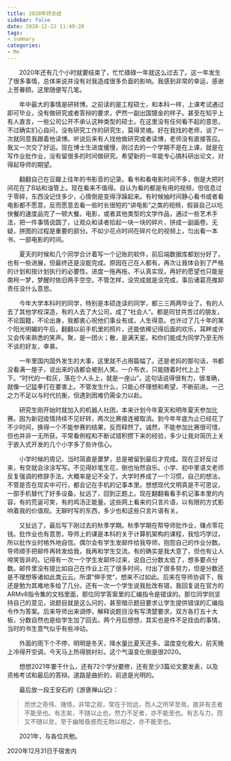 ```yaml
---
title: 2020年终总结
sidebar: false
date: 2020-12-22 11:49:28
tags:
- summary
categories:
- Me
---
```


　　2020年还有几个小时就要结束了，忙忙碌碌一年就这么过去了。这一年发生了很多事情，总体来说并没有对我造成很多负面的影响。我感到非常的幸运，感谢上苍眷顾。这里随便写几笔。

<!--more-->

　　年中最大的事情是研转博。之前读的是工程硕士，和本科一样，上课考试通过即可毕业，没有做研究或者答辩的要求，俨然一副出国镀金的样子。甚至在知乎上有人直言，一些公司公开不承认这种类型的硕士。在这里没有任何看不起的意思，不过确实扪心自问，没有研究工作的研究生，莫得灵魂。好在我找的老师，谈了一次就同意我跟着他读博。听说后来有人找他做研究或者读博，老师没有直接答应。我又一次交了好运。现在博士生进度缓慢，刚过去的一个学期不是在上课，就是在写作业批作业，没有留很多的时间做研究。希望新的一年能专心搞科研出论文，对得起导师的期望。

　　翻翻自己在豆瓣上往年的书影音的记录。看书和看电影时间不多，倒是大把时间花在了B站和油管上。现在看来不值得。自认为看的都是有用的视频，但信息过于零碎，东西没记住多少，心情倒是变得浮躁起来。有时候抽时间静心看书或者看电影都不愿意，反而愿意去看一些时长很短的“讲电影”之类的视频，假装自己以吃快餐的速度品完了一顿大餐。电影，或者其他类型的文学作品，通过一些艺术手法，把一件事情说圆了，让观众和读者拾起一块一块的碎片，拼成一副画卷。无疑，拼图的过程是重要的部分。不如少花点时间在碎片化的视频上，匀出看一本书、一部电影的时间。

　　夏天的时候和几个同学合计着写一个记账的软件，前后端数据库都划分好了，也有一些进展，但最终还是没能完成。原因在己在人都有，再次让我体会到了严格的计划和按计划执行的必要性。进度一拖再拖，不认真实现，再好的愿望也只能是南柯一梦，梦醒时依旧两手空空。不管怎样，没完成就是没完成，事后诸葛亮推卸责任没什么意思。

　　今年大学本科时的同学，特别是本硕连读的同学，都三三两两毕业了。有的人去了其他学校深造，有的人去了大公司，成了“社会人”。都是同甘共苦过的朋友，不论国籍，不论出身，我都衷心祝他们事业有成，人生得意。也许过了几十年的某个阳光明媚的午后，翻翻以前手机里的照片，还能依稀记得后面的欢乐，耳畔或许又会传来熟悉的笑声。聚，是一团火；散，是满天星。和你们能成为同学乃至无所不谈的好友，幸甚。

　　一年里国内国外发生的大事，这里就不占用篇幅了。还是老妈的那句话，书都没看满一屋子，说出来的话都会被别人笑。一介布衣，只能随着时代上上下下。“时代的一粒灰，落在个人头上，就是一座山”，这句话说得很有力，很准确，就像一记猛拳打在要害上。不管发生什么，只能心怀理想和希望，不断前进。一己之力不足以与时代抗衡，但遇到困难仍需全力以赴。

　　研究生刚开始时就加入的机器人社团，本来计划今年夏天和明年夏天参加比赛。因为新冠疫情持续不见好转，两次比赛接连被取消。到今年年底为止已经花了不少时间，换得一个不能参赛的结果，反而释然了。诚然，不能参加比赛很可惜，但也并非一无所获。平常看例程和不断试错积攒下来的经验，多少让我对简历上关于嵌入式开发的几个小字多了些许信心。

　　小学时候的周记，当时简直是噩梦，总是被留到最后才完成。现在正好反过来，有空就会涂涂写写。不见得妙笔生花，倒也怡然自乐。小学、初中里语文老师反复强调的修辞手法，大概率是记不全了。大学时养成了一个习惯，自己的想法，不管是否在现实中可行，都会记在手机的记事本里。想想现代文明真是不可思议，一部手机替代了好多设备。扯远了，回到正题上。现在翻翻看看手机记事本里的内容，有的荒诞可笑，有的鸡汤正能量。这些网上看来的只言片语，以有限的方式影响着我的价值观。无聊时写的东西，多少也和这些只言片语有关。

　　又扯远了，最后写下刚过去的秋季学期。秋季学期在帮导师批作业，赚点零花钱。批作业也有意思，导师上的课是本科的关于计算机架构的课程，我恰巧学过，所以批作业时格外地自信。偶尔会有学生发邮件给我导师，抱怨自己的作业分数。导师顺手把邮件再转发给我，我再和学生交流。有的确实是我大意了，但也有让人啼笑皆非的。记得有一次一个学生发邮件过来，说自己分数太低了，想多要点分数。邮件里没有提比如自己在作业上花了很多时间，付出了很多努力，但是分数还是不理想等诸如此类云云。所谓“伸手党“，想来不过如此。后来在导师协调下，我还是勉为其难地多给了几分。还有一次一个学生说我批改有错，我回复说在官方的ARMv8指令集的文档里面，那位同学答案里的汇编指令是错误的。那位同学则坚持自己的意见，说题目就是这么问的，甚至暗示题目要求让学生提供错误的汇编指令作为答案。后来导师出来调停，解释说题目没有写清楚要求，双方各打五十大板，分数自然也是给学生加了回去。两个月后想想，其实也是件不足挂齿的事情，当时的书生意气似乎有些冲动。

　　外面的雨下个不停，明明是冬天，降水量比夏天还多。温度变化极大，前天晚上冷得开空调，今天马上热得脱衬衫。这个气温变化倒是很2020。

　　想想2021年要干什么，还有72个学分要修，还有至少3篇论文要发表，以及资格考试和最后的答辩。道路是曲折的，前途是光明的。

　　最后放一段王安石的《游褒禅山记》：

> 而世之奇伟、瑰怪，非常之观，常在于险远，而人之所罕至焉，故非有志者不能至也。有志矣，不随以止也，然力不足者，亦不能至也。有志与力，而又不随以怠，至于幽暗昏惑而无物以相之，亦不能至也。

　　2021年，与各位共勉。

2020年12月31日于宿舍内

